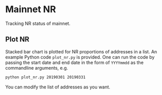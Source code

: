 # Mainnet NR
Tracking NR status of mainnet.
## Plot NR
Stacked bar chart is plotted for NR proportions of addresses in a list. An example Python code `plot_nr.py` is provided. One can run the code by passing the start date and end date in the form of `YYYYmmdd` as the commandline arguments, e.g.
```bash
python plot_nr.py 20190301 20190331
```
You can modify the list of addresses as you want.
